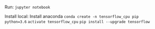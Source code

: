 Run:
`jupyter notebook`

Install local:
Install anaconda
`conda create -n tensorflow_cpu pip python=3.6`
`activate tensorflow_cpu`
`pip install --upgrade tensorflow`
